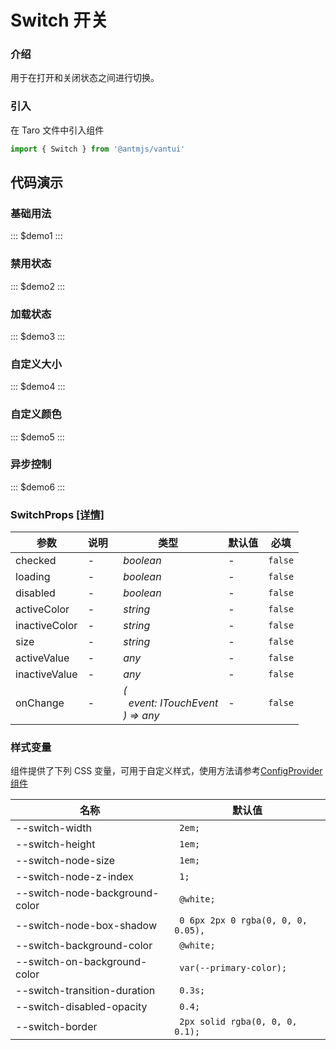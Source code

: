 # Switch 开关

### 介绍

用于在打开和关闭状态之间进行切换。

### 引入

在 Taro 文件中引入组件

```js
import { Switch } from '@antmjs/vantui'
```

## 代码演示

### 基础用法

::: $demo1 :::

### 禁用状态

::: $demo2 :::

### 加载状态

::: $demo3 :::

### 自定义大小

::: $demo4 :::

### 自定义颜色

::: $demo5 :::

### 异步控制

::: $demo6 :::

### SwitchProps [[详情]](https://github.com/AntmJS/vantui/tree/main/packages/vantui/types/switch.d.ts)

| 参数          | 说明 | 类型                                                                                                        | 默认值 | 必填    |
| ------------- | ---- | ----------------------------------------------------------------------------------------------------------- | ------ | ------- |
| checked       | -    | _&nbsp;&nbsp;boolean<br/>_                                                                                  | -      | `false` |
| loading       | -    | _&nbsp;&nbsp;boolean<br/>_                                                                                  | -      | `false` |
| disabled      | -    | _&nbsp;&nbsp;boolean<br/>_                                                                                  | -      | `false` |
| activeColor   | -    | _&nbsp;&nbsp;string<br/>_                                                                                   | -      | `false` |
| inactiveColor | -    | _&nbsp;&nbsp;string<br/>_                                                                                   | -      | `false` |
| size          | -    | _&nbsp;&nbsp;string<br/>_                                                                                   | -      | `false` |
| activeValue   | -    | _&nbsp;&nbsp;any<br/>_                                                                                      | -      | `false` |
| inactiveValue | -    | _&nbsp;&nbsp;any<br/>_                                                                                      | -      | `false` |
| onChange      | -    | _&nbsp;&nbsp;(<br/>&nbsp;&nbsp;&nbsp;&nbsp;event:&nbsp;ITouchEvent<br/>&nbsp;&nbsp;)&nbsp;=>&nbsp;any<br/>_ | -      | `false` |

### 样式变量

组件提供了下列 CSS 变量，可用于自定义样式，使用方法请参考[ConfigProvider 组件](https://antmjs.github.io/vantui/#/config-provider)

| 名称                           | 默认值                              |
| ------------------------------ | ----------------------------------- |
| --switch-width                 | ` 2em;`                             |
| --switch-height                | ` 1em;`                             |
| --switch-node-size             | ` 1em;`                             |
| --switch-node-z-index          | ` 1;`                               |
| --switch-node-background-color | ` @white;`                          |
| --switch-node-box-shadow       | ` 0 6px 2px 0 rgba(0, 0, 0, 0.05),` |
| --switch-background-color      | ` @white;`                          |
| --switch-on-background-color   | ` var(--primary-color);`            |
| --switch-transition-duration   | ` 0.3s;`                            |
| --switch-disabled-opacity      | ` 0.4;`                             |
| --switch-border                | ` 2px solid rgba(0, 0, 0, 0.1);`    |
